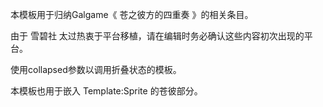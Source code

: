 本模板用于归纳Galgame《  苍之彼方的四重奏  》的相关条目。

由于  雪碧社  太过热衷于平台移植，请在编辑时务必确认这些内容初次出现的平台。

使用collapsed参数以调用折叠状态的模板。

本模板也用于嵌入  Template:Sprite  的苍彼部分。

